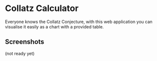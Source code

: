 # Collatz Calculator

Everyone knows the Collatz Conjecture, with this web application you can visualise it easily as a chart with a provided table.

## Screenshots

(not ready yet)
